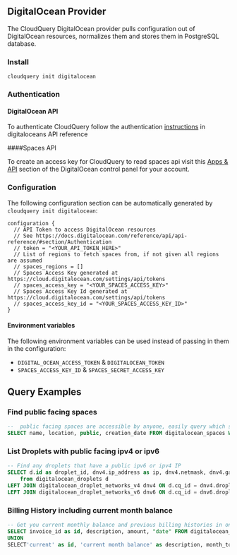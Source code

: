 ## DigitalOcean Provider

The CloudQuery DigitalOcean provider pulls configuration out of DigitalOcean resources, normalizes them and stores them in PostgreSQL database.

### Install

```shell
cloudquery init digitalocean
```

### Authentication

#### DigitalOcean API
To authenticate CloudQuery follow the authentication [instructions](https://docs.digitalocean.com/reference/api/api-reference/#section/Authentication) in digitaloceans API reference

####Spaces API

To create an access key for CloudQuery to read spaces api visit this [Apps & API](https://cloud.digitalocean.com/settings/api/tokens?i=d6d4a6) section of the DigitalOcean control panel for your account.


### Configuration

The following configuration section can be automatically generated by `cloudquery init digitalocean`:

```hcl
configuration {
  // API Token to access DigitalOcean resources 
  // See https://docs.digitalocean.com/reference/api/api-reference/#section/Authentication
  // token = "<YOUR_API_TOKEN_HERE>"
  // List of regions to fetch spaces from, if not given all regions are assumed
  // spaces_regions = []
  // Spaces Access Key generated at https://cloud.digitalocean.com/settings/api/tokens
  // spaces_access_key = "<YOUR_SPACES_ACCESS_KEY>"
  // Spaces Access Key Id generated at https://cloud.digitalocean.com/settings/api/tokens
  // spaces_access_key_id = "<YOUR_SPACES_ACCESS_KEY_ID>"
}
```

#### Environment variables

The following environment variables can be used instead of passing in them in the  configuration:

* `DIGITAL_OCEAN_ACCESS_TOKEN` & `DIGITALOCEAN_TOKEN` 
* `SPACES_ACCESS_KEY_ID` & `SPACES_SECRET_ACCESS_KEY`

## Query Examples

### Find public facing spaces

```sql
--  public facing spaces are accessible by anyone, easily query which space is public facing in your account
SELECT name, location, public, creation_date FROM digitalocean_spaces WHERE public = true;
```

### List Droplets with public facing ipv4 or ipv6

```sql
-- Find any droplets that have a public ipv6 or ipv4 IP
SELECT d.id as droplet_id, dnv4.ip_address as ip, dnv4.netmask, dnv4.gateway,  dnv6.ip_address as ipv6, dnv6.netmask as ipv6_netmask, dnv6.gateway as ipv6_gateway
	from digitalocean_droplets d 
LEFT JOIN digitalocean_droplet_networks_v4 dnv4 ON d.cq_id = dnv4.droplet_cq_id 
LEFT JOIN digitalocean_droplet_networks_v6 dnv6 ON d.cq_id = dnv6.droplet_cq_id where dnv4.type = 'public' OR dnv6.type = 'public';
```

### Billing History including current month balance

```sql
-- Get you current monthly balance and previous billing histories in one table
SELECT invoice_id as id, description, amount, "date" FROM digitalocean_billing_history
UNION 
SELECT'current' as id, 'current month balance' as description, month_to_date_usage as amount , generated_at as "date" FROM digitalocean_balance;
```